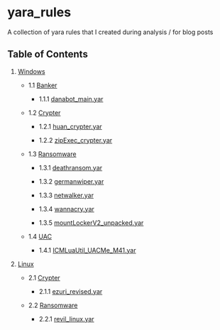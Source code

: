 # yara_rules

A collection of yara rules that I created during analysis / for blog posts

## Table of Contents

1. [Windows](https://github.com/f0wl/yara_rules/tree/main/windows)

    * 1.1 [Banker](https://github.com/f0wl/yara_rules/tree/main/windows/banker)

        * 1.1.1 [danabot_main.yar](https://github.com/f0wl/yara_rules/blob/main/windows/crypter/danabot_main.yar)

    * 1.2 [Crypter](https://github.com/f0wl/yara_rules/tree/main/windows/crypter)

        * 1.2.1 [huan_crypter.yar](https://github.com/f0wl/yara_rules/blob/main/windows/crypter/huan_crypter.yar)

        * 1.2.2 [zipExec_crypter.yar](https://github.com/f0wl/yara_rules/blob/main/windows/crypter/zipExec_crypter.yar)

    * 1.3 [Ransomware](https://github.com/f0wl/yara_rules/tree/main/windows/ransomware)

        * 1.3.1 [deathransom.yar](https://github.com/f0wl/yara_rules/blob/main/windows/ransomware/deathransom.yar)

        * 1.3.2 [germanwiper.yar](https://github.com/f0wl/yara_rules/blob/main/windows/ransomware/germanwiper.yar)

        * 1.3.3 [netwalker.yar](https://github.com/f0wl/yara_rules/blob/main/windows/ransomware/netwalker.yar)

        * 1.3.4 [wannacry.yar](https://github.com/f0wl/yara_rules/blob/main/windows/ransomware/wannacry.yar)

        * 1.3.5 [mountLockerV2_unpacked.yar](https://github.com/f0wl/yara_rules/blob/main/windows/ransomware/mountLockerV2_unpacked.yar)

    * 1.4 [UAC](https://github.com/f0wl/yara_rules/tree/main/windows/uac)

        * 1.4.1 [ICMLuaUtil_UACMe_M41.yar](https://github.com/f0wl/yara_rules/blob/main/windows/uac/ICMLuaUtil_UACMe_M41.yar)

2. [Linux](https://github.com/f0wl/yara_rules/tree/main/linux)

    * 2.1 [Crypter](https://github.com/f0wl/yara_rules/tree/main/linux/crypter)

        * 2.1.1 [ezuri_revised.yar](https://github.com/f0wl/yara_rules/blob/main/linux/crypter/ezuri_revised.yar)

    * 2.2 [Ransomware](https://github.com/f0wl/yara_rules/tree/main/linux/ransomware)

        * 2.2.1 [revil_linux.yar](https://github.com/f0wl/yara_rules/blob/main/linux/ransomware/revil_linux.yar)
